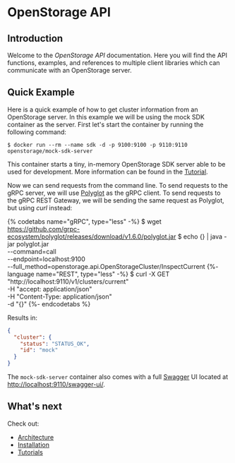 # OpenStorage API


## Introduction
Welcome to the _OpenStorage API_ documentation. Here you will find the
API functions, examples, and references to multiple client libraries which can
communicate with an OpenStorage server.

## Quick Example
Here is a quick example of how to get cluster information from an OpenStorage
server. In this example we will be using the mock SDK container as the
server. First let's start the container by running the following command:

```
$ docker run --rm --name sdk -d -p 9100:9100 -p 9110:9110 openstorage/mock-sdk-server
```

This container starts a tiny, in-memory OpenStorage SDK server able to be used
for development. More information can be found in the [Tutorial](tutorial.html).

Now we can send requests from the command line. To send requests to the gRPC
server, we will use [Polyglot](https://github.com/grpc-ecosystem/polyglot)
as the gRPC client. To send requests to the gRPC REST Gateway, we will be
sending the same request as Polyglot, but using _curl_ instead:

{% codetabs name="gRPC", type="less" -%}
$ wget https://github.com/grpc-ecosystem/polyglot/releases/download/v1.6.0/polyglot.jar
$ echo {} | java -jar polyglot.jar \
  --command=call \
  --endpoint=localhost:9100 \
  --full_method=openstorage.api.OpenStorageCluster/InspectCurrent
{%- language name="REST", type="less" -%}
$ curl -X GET "http://localhost:9110/v1/clusters/current" \
     -H "accept: application/json" \
	 -H "Content-Type: application/json" \
	 -d "{}"
{%- endcodetabs %}

Results in:

```json
{
  "cluster": {
    "status": "STATUS_OK",
    "id": "mock"
  }
}
```

The `mock-sdk-server` container also comes with a full [Swagger](https://swagger.io)
UI located at [http://localhost:9110/swagger-ui/](http://localhost:9110/swagger-ui/).

## What's next

Check out:

* [Architecture](arch.html)
* [Installation](installation.html)
* [Tutorials](tutorial.html)


